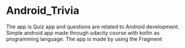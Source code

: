 # Android_Trivia
The app is Quiz app and questions are related to Android development.
Simple android app made through udacity course with kotlin as programming language.
The app is made by using the Fragment
